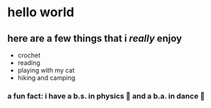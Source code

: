 # **hello world**
## here are a few things that i *really* enjoy
- crochet
- reading
- playing with my cat
- hiking and camping
### a fun fact: i have a b.s. in physics :telescope: and a b.a. in dance :dancer:
